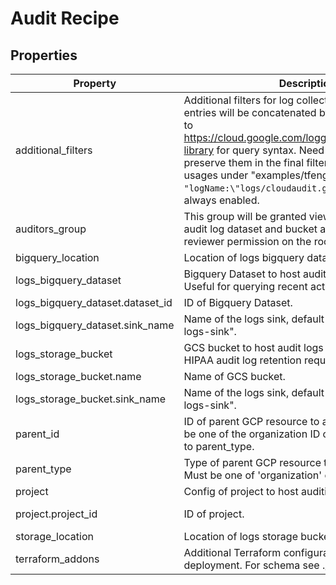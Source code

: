 # Audit Recipe

<!-- These files are auto generated -->

## Properties

| Property | Description | Type | Required | Default | Pattern |
| -------- | ----------- | ---- | -------- | ------- | ------- |
| additional_filters | Additional filters for log collection and export. List entries will be concatenated by "OR" operator. Refer to <https://cloud.google.com/logging/docs/view/query-library> for query syntax. Need to escape \ and " to preserve them in the final filter strings. See example usages under "examples/tfengine/". Logs with filter `"logName:\"logs/cloudaudit.googleapis.com\""` is always enabled. | array(string) | false | - | - |
| auditors_group | This group will be granted viewer access to the audit log dataset and bucket as well as security reviewer permission on the root resource specified. | string | false | - | - |
| bigquery_location | Location of logs bigquery dataset. | string | false | - | - |
| logs_bigquery_dataset | Bigquery Dataset to host audit logs for 1 year. Useful for querying recent activity. | object | false | - | - |
| logs_bigquery_dataset.dataset_id | ID of Bigquery Dataset. | string | false | - | - |
| logs_bigquery_dataset.sink_name | Name of the logs sink, default to "bigquery-audit-logs-sink". | string | false | - | - |
| logs_storage_bucket | GCS bucket to host audit logs for 7 years. Useful for HIPAA audit log retention requirements. | object | false | - | - |
| logs_storage_bucket.name | Name of GCS bucket. | string | false | - | - |
| logs_storage_bucket.sink_name | Name of the logs sink, default to "storage-audit-logs-sink". | string | false | - | - |
| parent_id | ID of parent GCP resource to apply the policy. Can be one of the organization ID or folder ID according to parent_type. | string | false | - | ^[0-9]{8,25}$ |
| parent_type | Type of parent GCP resource to apply the policy. Must be one of 'organization' or 'folder'." | string | false | - | ^organization\|folder$ |
| project | Config of project to host auditing resources | object | false | - | - |
| project.project_id | ID of project. | string | false | - | ^[a-z][a-z0-9\-]{4,28}[a-z0-9]$ |
| storage_location | Location of logs storage bucket. | string | false | - | - |
| terraform_addons | Additional Terraform configuration for the audit deployment. For schema see ./deployment.hcl. | - | false | - | - |
